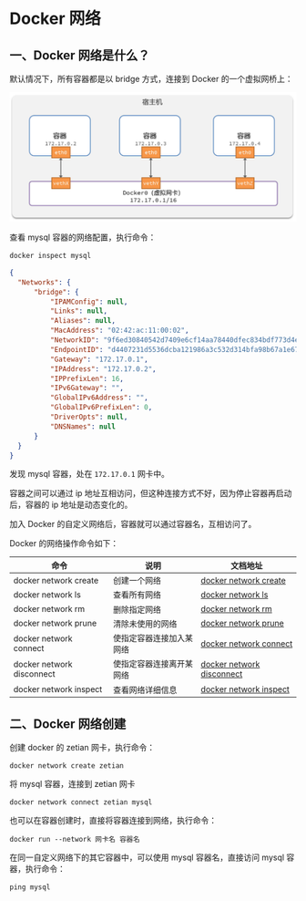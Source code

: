 # Docker 网络

## 一、Docker 网络是什么？

默认情况下，所有容器都是以 bridge 方式，连接到 Docker 的一个虚拟网桥上：

![docker网络](NodeAssets/docker网络.jpg)

查看 mysql 容器的网络配置，执行命令：

```shell
docker inspect mysql
```

```json
{
  "Networks": {
      "bridge": {
          "IPAMConfig": null,
          "Links": null,
          "Aliases": null,
          "MacAddress": "02:42:ac:11:00:02",
          "NetworkID": "9f6ed30840542d7409e6cf14aa78440dfec834bdf773d4e5ebc7319e031c5b87",
          "EndpointID": "d4407231d5536dcba121986a3c532d314bfa98b67a1e675849bd334726916653",
          "Gateway": "172.17.0.1",
          "IPAddress": "172.17.0.2",
          "IPPrefixLen": 16,
          "IPv6Gateway": "",
          "GlobalIPv6Address": "",
          "GlobalIPv6PrefixLen": 0,
          "DriverOpts": null,
          "DNSNames": null
      }
  }
}
```

发现 mysql 容器，处在 `172.17.0.1` 网卡中。

容器之间可以通过 ip 地址互相访问，但这种连接方式不好，因为停止容器再启动后，容器的 ip 地址是动态变化的。

加入 Docker 的自定义网络后，容器就可以通过容器名，互相访问了。

Docker 的网络操作命令如下：

| **命令**                  | **说明**                 | **文档地址**                                                 |
| ------------------------- | ------------------------ | ------------------------------------------------------------ |
| docker network create     | 创建一个网络             | [docker   network create](https://docs.docker.com/engine/reference/commandline/network_create/) |
| docker network ls         | 查看所有网络             | [docker   network ls](https://docs.docker.com/engine/reference/commandline/network_ls/) |
| docker network rm         | 删除指定网络             | [docker   network rm](https://docs.docker.com/engine/reference/commandline/network_rm/) |
| docker network prune      | 清除未使用的网络         | [docker   network prune](https://docs.docker.com/engine/reference/commandline/network_prune/) |
| docker network connect    | 使指定容器连接加入某网络 | [docker   network connect](https://docs.docker.com/engine/reference/commandline/network_connect/) |
| docker network disconnect | 使指定容器连接离开某网络 | [docker   network disconnect](https://docs.docker.com/engine/reference/commandline/network_disconnect/) |
| docker network inspect    | 查看网络详细信息         | [docker   network inspect](https://docs.docker.com/engine/reference/commandline/network_inspect/) |

## 二、Docker 网络创建

创建 docker 的 zetian 网卡，执行命令：

```shell
docker network create zetian
```

将 mysql 容器，连接到 zetian 网卡

```shell
docker network connect zetian mysql
```

也可以在容器创建时，直接将容器连接到网络，执行命令：

```shell
docker run --network 网卡名 容器名
```

在同一自定义网络下的其它容器中，可以使用 mysql 容器名，直接访问 mysql 容器，执行命令：

```shell
ping mysql
```
